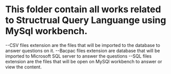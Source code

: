 # This folder contain all works related to Structrual Query Languange using MySql workbench.
--CSV files extension are the files that will be imported to the database to answer questions on it. 
--Bacpac files extension are database that will be imported to Microsoft SQL server to answer the questions
--SQL files extension are the files that will be open on MySQl workbench to answer or view the content. 
